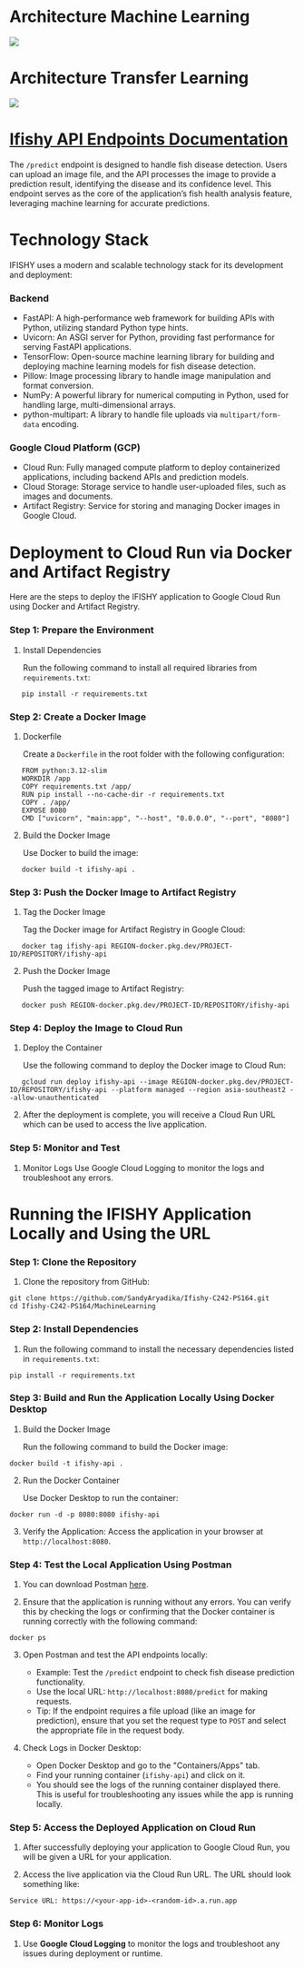 # Architecture Machine Learning
<img src="https://github.com/SandyAryadika/Ifishy-C242-PS164/blob/main/MachineLearning/ifishy%20machine%20learning%20architecture.png">

# Architecture Transfer Learning
<img src="https://github.com/SandyAryadika/Ifishy-C242-PS164/blob/main/MachineLearning/ifishy%20transfer%20learning.png">

# [Ifishy API Endpoints Documentation](https://docs.google.com/spreadsheets/d/1AnR8ifyktgZRyspRoGS_CgjIDOoaJQElb6PeBWj_5q8/edit?gid=1400970446#gid=1400970446)
The `/predict` endpoint is designed to handle fish disease detection. Users can upload an image file, and the API processes the image to provide a prediction result, identifying the disease and its confidence level. This endpoint serves as the core of the application’s fish health analysis feature, leveraging machine learning for accurate predictions.

# Technology Stack
IFISHY uses a modern and scalable technology stack for its development and deployment:

### Backend
- FastAPI: A high-performance web framework for building APIs with Python, utilizing standard Python type hints.
- Uvicorn: An ASGI server for Python, providing fast performance for serving FastAPI applications.
- TensorFlow: Open-source machine learning library for building and deploying machine learning models for fish disease detection.
- Pillow: Image processing library to handle image manipulation and format conversion.
- NumPy: A powerful library for numerical computing in Python, used for handling large, multi-dimensional arrays.
- python-multipart: A library to handle file uploads via `multipart/form-data` encoding.

### Google Cloud Platform (GCP)
- Cloud Run: Fully managed compute platform to deploy containerized applications, including backend APIs and prediction models.
- Cloud Storage: Storage service to handle user-uploaded files, such as images and documents.
- Artifact Registry: Service for storing and managing Docker images in Google Cloud.

# Deployment to Cloud Run via Docker and Artifact Registry
Here are the steps to deploy the IFISHY application to Google Cloud Run using Docker and Artifact Registry.

### Step 1: Prepare the Environment
1. Install Dependencies

   Run the following command to install all required libraries from `requirements.txt`:
```
   pip install -r requirements.txt
```

### Step 2: Create a Docker Image
1. Dockerfile

   Create a `Dockerfile` in the root folder with the following configuration:
```
   FROM python:3.12-slim
   WORKDIR /app
   COPY requirements.txt /app/
   RUN pip install --no-cache-dir -r requirements.txt
   COPY . /app/
   EXPOSE 8080
   CMD ["uvicorn", "main:app", "--host", "0.0.0.0", "--port", "8080"]
```

2. Build the Docker Image

   Use Docker to build the image:
```
   docker build -t ifishy-api .
```

### Step 3: Push the Docker Image to Artifact Registry
1. Tag the Docker Image

   Tag the Docker image for Artifact Registry in Google Cloud:
```
   docker tag ifishy-api REGION-docker.pkg.dev/PROJECT-ID/REPOSITORY/ifishy-api
```

2. Push the Docker Image

   Push the tagged image to Artifact Registry:
```
   docker push REGION-docker.pkg.dev/PROJECT-ID/REPOSITORY/ifishy-api
```

### Step 4: Deploy the Image to Cloud Run
1. Deploy the Container

   Use the following command to deploy the Docker image to Cloud Run:
```
   gcloud run deploy ifishy-api --image REGION-docker.pkg.dev/PROJECT-ID/REPOSITORY/ifishy-api --platform managed --region asia-southeast2 --allow-unauthenticated
```

2. After the deployment is complete, you will receive a Cloud Run URL which can be used to access the live application.

### Step 5: Monitor and Test
1. Monitor Logs
   Use Google Cloud Logging to monitor the logs and troubleshoot any errors.

# Running the IFISHY Application Locally and Using the URL

### Step 1: Clone the Repository
1. Clone the repository from GitHub:
```
git clone https://github.com/SandyAryadika/Ifishy-C242-PS164.git
cd Ifishy-C242-PS164/MachineLearning
```

### Step 2: Install Dependencies
1. Run the following command to install the necessary dependencies listed in `requirements.txt`:
```
pip install -r requirements.txt
```

### Step 3: Build and Run the Application Locally Using Docker Desktop
1. Build the Docker Image

   Run the following command to build the Docker image:
```
docker build -t ifishy-api .
```

2. Run the Docker Container

   Use Docker Desktop to run the container:
```
docker run -d -p 8080:8080 ifishy-api
```

3. Verify the Application: Access the application in your browser at `http://localhost:8080`.

### Step 4: Test the Local Application Using Postman
1. You can download Postman [here](https://www.postman.com/downloads/).

2. Ensure that the application is running without any errors. You can verify this by checking the logs or confirming that the Docker container is running correctly with the following command:
```
docker ps
```

3. Open Postman and test the API endpoints locally:
   - Example: Test the `/predict` endpoint to check fish disease prediction functionality.
   - Use the local URL: `http://localhost:8080/predict` for making requests.
   - Tip: If the endpoint requires a file upload (like an image for prediction), ensure that you set the request type to `POST` and select the appropriate file in the request body.

4. Check Logs in Docker Desktop:
   - Open Docker Desktop and go to the "Containers/Apps" tab.
   - Find your running container (`ifishy-api`) and click on it.
   - You should see the logs of the running container displayed there. This is useful for troubleshooting any issues while the app is running locally.

### Step 5: Access the Deployed Application on Cloud Run
1. After successfully deploying your application to Google Cloud Run, you will be given a URL for your application.

2. Access the live application via the Cloud Run URL. The URL should look something like:
```
Service URL: https://<your-app-id>-<random-id>.a.run.app
```

### Step 6: Monitor Logs
1. Use **Google Cloud Logging** to monitor the logs and troubleshoot any issues during deployment or runtime.
